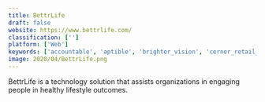 ```yaml
---
title: BettrLife
draft: false 
website: https://www.bettrlife.com/
classification: ['']
platform: ['Web']
keywords: ['accountable', 'aptible', 'brighter_vision', 'cerner_retail_pharmacy', 'collectly', 'definitive_healthcare', 'doc_halo', 'google_fit_sdk', 'healthstream', 'imprivata_secure_communication', 'influence_health', 'kanteron', 'litmos_lms', 'lua', 'nursegrid_manager', 'primerx', 'ruby', 'scorpion_healthcare', 'skyprep', 'speechmotion', 'spok', 'vocera_communication_platform']
image: 2020/04/BettrLife.png
---
```

BettrLife is a technology solution that assists organizations in engaging people in healthy lifestyle outcomes.